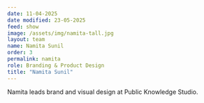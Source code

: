 ```yaml
---
date: 11-04-2025
date modified: 23-05-2025
feed: show
image: /assets/img/namita-tall.jpg
layout: team
name: Namita Sunil
order: 3
permalink: namita
role: Branding & Product Design
title: "Namita Sunil"
---
```


Namita leads brand and visual design at Public Knowledge Studio.